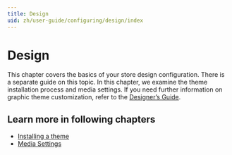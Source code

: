 ```yaml
---
title: Design
uid: zh/user-guide/configuring/design/index
---
```


# Design

This chapter covers the basics of your store design configuration. There is a separate guide on this topic. In this chapter, we examine the theme installation process and media settings. If you need further information on graphic theme customization, refer to the [Designer’s Guide](xref:en/developer/design/index).

## Learn more in following chapters

- [Installing a theme](xref:zh/user-guide/configuring/design/installing-theme)
- [Media Settings](xref:zh/user-guide/configuring/design/media-settings)